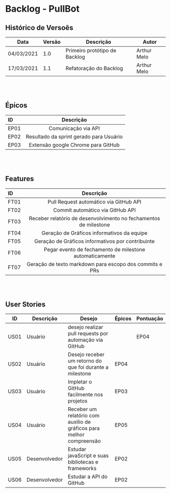 # Backlog - PullBot 

## Histórico de Versoẽs

| Data | Versão | Descrição | Autor |  
--| -- | -- | -- | 
| 04/03/2021 | 1.0 | Primeiro protótipo de Backlog| Arthur Melo
| 17/03/2021 | 1.1 | Refatoração do Backlog| Arthur Melo

<br/> <br/> 

## Épicos 
| ID | Descrição |
| :---        |    :----:   |       
| EP01 | Comunicação via API |
| EP02 | Resultado da sprint gerado para Usuário |
| EP03 | Extensão google Chrome para GitHub |



<br/> <br/> 

## Features
| ID      | Descrição | 
| :---        |    :----:   |       
| FT01 | Pull Request automático via GitHub API    |
| FT02 | Commit automático via GitHub API  |
| FT03 | Receber relatório de desenvolvimento no fechamentos de milestone  |  
| FT04 | Geração de Gráficos informativos da equipe|
| FT05 | Geração de Gráficos informativos por contribuinte|
| FT06 | Pegar evento de fechamento de milestone automaticamente|
| FT07 | Geração de texto markdown para escopo dos commits e PRs   |



 
 <br/> <br/> 

## User Stories 
| ID | Descrição | Desejo | Épicos | Pontuação | 
--| -- | -- | -- | -- | 
| US01 | Usuário | desejo realizar pull requests por automação via GitHub || EP04 |  |
| US02 | Usuário | Desejo receber um retorno do que foi  durante a milestone  | EP04 |  
| US03 | Usuário | Impletar o GitHub facilmente nos projetos  | EP03 |  
| US04 | Usuário | Receber um relatório com auxilio de gráficos para melhor compreensão  | EP05 |  
| US05 | Desenvolvedor | Estudar javaScript e suas bibliotecas e frameworks | EP02 |  |
| US06 | Desenvolvedor | Estudar a API do GitHub | EP02 |  
